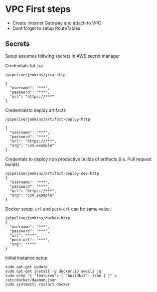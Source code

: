 # VPC First steps

- Create Internet Gateway and attach to VPC
- Dont forget to setup RouteTables


## Secrets

Setup assumes follwing secrets in AWS secret manager


Credentials fot jira
```
/pipeline/jenkins/jira-http

{
  "username": "***",
  "password": "***",
  "url": "https://***"
}
```


Credentialsto deploy artifacts
```
/pipeline/jenkins/artifact-deploy-http

{
  "username": "***",
  "password": "***",
  "url": "https://***",
  "org": "com.example"
}

```

Credentals to deploy non productive builds of artifacts (i.e. Pull request builds)
```
/pipeline/jenkins/artifact-deploy-dev-http
{
  "username": "***",
  "password": "***",
  "url": "https://***",
  "org": "com.example"
}
```


Docker setup. `url` and `push-url` can be same value. 
```
/pipeline/jenkins/docker-http
{
  "username": "***",
  "password": "***",
  "url": "***",
  "push-url": "***",
  "org": "***"
}
```

Initial instance setup
```
sudo apt-get update
sudo apt-get install -y docker.io awscli jq
sudo echo "{ "features": { "buildkit": true } }" > /etc/docker/daemon.json
sudo systemctl restart docker
```
